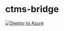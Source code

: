 # ctms-bridge

[![Deploy to Azure](http://azuredeploy.net/deploybutton.png)](https://portal.azure.com/#create/Microsoft.Template/uri/https%3A%2F%2Fraw.githubusercontent.com%2Fviedoc%2Fctms-bridge%2Fmain%2Fazuredeploy.json%3Ftoken%3DGHSAT0AAAAAACCAUOWRFYKZWROVWOIQ4AIUZCM52VQ)